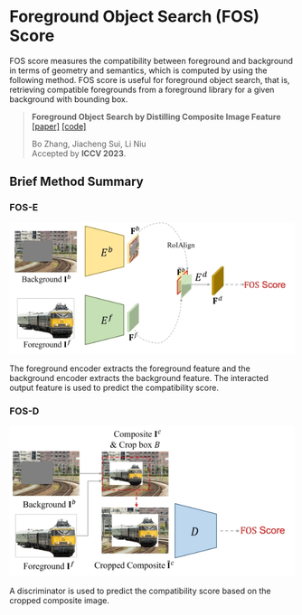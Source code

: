 # Foreground Object Search (FOS) Score

FOS score measures the compatibility between foreground and background in terms of geometry and semantics, which is computed by using the following method. FOS score is useful for foreground object search, that is, retrieving compatible foregrounds from a foreground library for a given background with bounding box. 

> **Foreground Object Search by Distilling Composite Image Feature**  [[paper]](https://openaccess.thecvf.com/content/ICCV2023/papers/Zhang_Foreground_Object_Search_by_Distilling_Composite_Image_Feature_ICCV_2023_paper.pdf) [[code]](https://github.com/bcmi/Foreground-Object-Search-Dataset-FOSD)<br>
>
> Bo Zhang, Jiacheng Sui, Li Niu<br>
> Accepted by **ICCV 2023**.


## Brief Method Summary

### FOS-E

![fos_score_FOSE](../resources/fos_score_FOSE.jpg)

The foreground encoder extracts the foreground feature and the background encoder extracts the background feature. The interacted output feature is used to predict the compatibility score.

### FOS-D

![fos_score_FOSD](../resources/fos_score_FOSD.jpg)


A discriminator is used to predict the compatibility score based on the cropped composite image.
